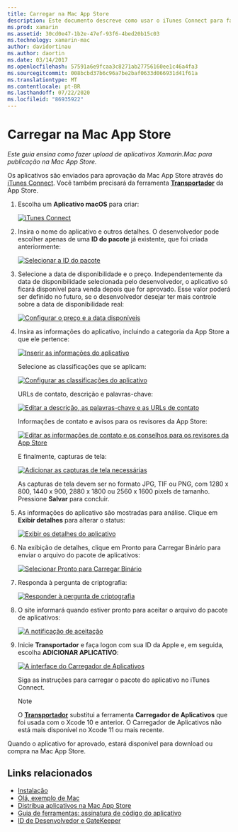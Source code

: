 ```yaml
---
title: Carregar na Mac App Store
description: Este documento descreve como usar o iTunes Connect para fazer upload de um aplicativo do Xamarin.Mac na Mac App Store. Ele aborda as informações exigidas pelo iTunes Connect para concluir o processo.
ms.prod: xamarin
ms.assetid: 30cd0e47-1b2e-47ef-93f6-4bed20b15c03
ms.technology: xamarin-mac
author: davidortinau
ms.author: daortin
ms.date: 03/14/2017
ms.openlocfilehash: 57591a6e9fcaa3c8271ab27756160ee1c46a4fa3
ms.sourcegitcommit: 008bcbd37b6c96a7be2baf0633d066931d41f61a
ms.translationtype: MT
ms.contentlocale: pt-BR
ms.lasthandoff: 07/22/2020
ms.locfileid: "86935922"
---
```

# <a name="upload-to-mac-app-store"></a>Carregar na Mac App Store

_Este guia ensina como fazer upload de aplicativos Xamarin.Mac para publicação na Mac App Store._

Os aplicativos são enviados para aprovação da Mac App Store através do [iTunes Connect](https://itunesconnect.apple.com/). Você também precisará da ferramenta [**Transportador**](https://apps.apple.com/us/app/transporter/id1450874784?mt=12) da App Store.

1. Escolha um **Aplicativo macOS** para criar:

    [![iTunes Connect](uploading-images/image65.png)](uploading-images/image65.png#lightbox)

2. Insira o nome do aplicativo e outros detalhes. O desenvolvedor pode escolher apenas de uma **ID do pacote** já existente, que foi criada anteriormente:

    [![Selecionar a ID do pacote](uploading-images/image66.png)](uploading-images/image66.png#lightbox)

3. Selecione a data de disponibilidade e o preço. Independentemente da data de disponibilidade selecionada pelo desenvolvedor, o aplicativo só ficará disponível para venda depois que for aprovado. Esse valor poderá ser definido no futuro, se o desenvolvedor desejar ter mais controle sobre a data de disponibilidade real:

    [![Configurar o preço e a data disponíveis](uploading-images/image67.png)](uploading-images/image67.png#lightbox)

4. Insira as informações do aplicativo, incluindo a categoria da App Store a que ele pertence:

    [![Inserir as informações do aplicativo](uploading-images/image68.png)](uploading-images/image68.png#lightbox)

    Selecione as classificações que se aplicam:

    [![Configurar as classificações do aplicativo](uploading-images/image69.png)](uploading-images/image69.png#lightbox)

    URLs de contato, descrição e palavras-chave:

    [![Editar a descrição, as palavras-chave e as URLs de contato](uploading-images/image70.png)](uploading-images/image70.png#lightbox)

    Informações de contato e avisos para os revisores da App Store:

    [![Editar as informações de contato e os conselhos para os revisores da App Store](uploading-images/image71.png)](uploading-images/image71.png#lightbox)

    E finalmente, capturas de tela:

    [![Adicionar as capturas de tela necessárias](uploading-images/image72.png)](uploading-images/image72.png#lightbox)

    As capturas de tela devem ser no formato JPG, TIF ou PNG, com 1280 x 800, 1440 x 900, 2880 x 1800 ou 2560 x 1600 pixels de tamanho. Pressione **Salvar** para concluir.

5. As informações do aplicativo são mostradas para análise. Clique em **Exibir detalhes** para alterar o status:

    [![Exibir os detalhes do aplicativo](uploading-images/image73.png)](uploading-images/image73.png#lightbox)

6. Na exibição de detalhes, clique em Pronto para Carregar Binário para enviar o arquivo do pacote de aplicativos:

    [![Selecionar Pronto para Carregar Binário](uploading-images/image74.png)](uploading-images/image74.png#lightbox)

7. Responda à pergunta de criptografia:

    [![Responder à pergunta de criptografia](uploading-images/image75.png)](uploading-images/image75.png#lightbox)

8. O site informará quando estiver pronto para aceitar o arquivo do pacote de aplicativos:

    [![A notificação de aceitação](uploading-images/image76.png)](uploading-images/image76.png#lightbox)

9. Inicie **Transportador** e faça logon com sua ID da Apple e, em seguida, escolha **ADICIONAR APLICATIVO**:

    [![A interface do Carregador de Aplicativos](uploading-images/transporter01-sml.png)](uploading-images/transporter01.png#lightbox)

    Siga as instruções para carregar o pacote do aplicativo no iTunes Connect.

    > [!NOTE]
    > O [**Transportador**](https://apps.apple.com/us/app/transporter/id1450874784?mt=12) substitui a ferramenta **Carregador de Aplicativos** que foi usada com o Xcode 10 e anterior.
    > O Carregador de Aplicativos não está mais disponível no Xcode 11 ou mais recente.

Quando o aplicativo for aprovado, estará disponível para download ou compra na Mac App Store.

## <a name="related-links"></a>Links relacionados

- [Instalação](~//mac/get-started/installation.md)
- [Olá, exemplo de Mac](~/mac/get-started/hello-mac.md)
- [Distribua aplicativos na Mac App Store](https://developer.apple.com/devcenter/mac/checklist/)
- [Guia de ferramentas: assinatura de código do aplicativo](https://developer.apple.com/library/mac/#documentation/ToolsLanguages/Conceptual/OSXWorkflowGuide/CodeSigning/CodeSigning.html)
- [ID de Desenvolvedor e GateKeeper](https://developer.apple.com/developer-id/)
